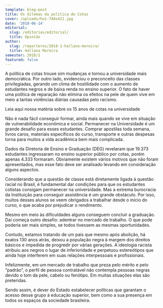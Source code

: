```yaml
---
template: blog-post
title: Os dilemas da política de Cotas
cover: /uploads/ho1-748x421.jpg
date: '2018-06-14'
editorial:
  slug: /editorias/editorial/
  title: Opinião
author:
  slug: /reporteres/2018-1-hallana-moreira/
  title: Hallana Moreira
semester: 2018/1
featured: false
---
```

A política de cotas trouxe sim mudanças e tornou a universidade mais democrática. Por outro lado, evidenciou o preconceito das classes privilegiadas, gerando um clima de hostilidade com o aumento de estudantes negros e de baixa renda no ensino superior. O fato de haver uma política de reparação não elimina os efeitos na pele de quem vive em meio a tantas violências diárias causadas pelo racismo.



Leia aqui nossa matéria sobre os 15 anos de cotas na universidade



Não é nada fácil conseguir formar, ainda mais quando se vive em situação de vulnerabilidade econômica e social. Permanecer na Universidade é um grande desafio para esses estudantes. Comprar apostilas toda semana, livros caros, materiais específicos do curso, transporte e outras despesas torna para muitos a vida acadêmica bem mais complicada.



Dados da Diretoria de Ensino e Graduação (DEG) revelaram que 19.373 estudantes ingressaram no ensino superior público por cotas, porém apenas 4.333 formaram. Obviamente existem vários motivos que não foram apresentados, mas esse fato deve ser analisado levando em consideração alguns aspectos.



Considerando que a questão de classe está diretamente ligada à questão racial no Brasil, é fundamental dar condições para que os estudantes cotistas consigam permanecer na universidade. Mas a extrema burocracia da Instituição para conseguir assistência é um grande obstáculo. Por isso, muitos desses alunos se veem obrigados a trabalhar desde o início do curso, o que acaba por prejudicar o rendimento.



Mesmo em meio às dificuldades alguns conseguem concluir a graduação. Daí começa outro desafio: adentrar no mercado de trabalho. O que pode poderia ser mais simples, se todos tivessem as mesmas oportunidades.



Contudo, estamos tratando de um país que mesmo após abolição, há exatos 130 anos atrás, deixou a população negra à margem dos direitos básicos e impedida de progredir por várias gerações. A ideologia racista atribuiu aos negros o lugar de inferioridade e perpetuou estereótipos que ainda hoje interferem em suas relações interpessoais e profissionais.



Infelizmente, em um mercado de trabalho que preza pelo mérito e pelo “padrão”, o perfil de pessoa contratável não contempla pessoas negras devido o tom da pele, cabelo ou fenótipo. Em muitas situações elas são preteridas.



Sendo assim, é dever do Estado estabelecer políticas que garantam o acesso desse grupo à educação superior, bem como a sua presença em todos os espaços da sociedade brasileira.
